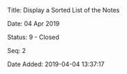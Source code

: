 Title:  Display a Sorted List of the Notes

Date:   04 Apr 2019

Status: 9 - Closed

Seq:    2

Date Added: 2019-04-04 13:37:17

